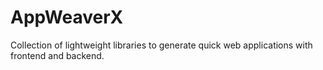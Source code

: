 # AppWeaverX
Collection of lightweight libraries to generate quick web applications with frontend and backend.
